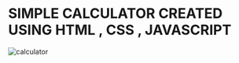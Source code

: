 # SIMPLE CALCULATOR CREATED USING HTML , CSS , JAVASCRIPT

![calculator](https://github.com/anuragk27/Calculator/assets/95006508/eb22c135-4888-4708-a6e6-d0996bae473e)
